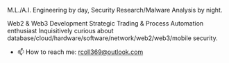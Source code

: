 M.L./A.I. Engineering by day, Security Research/Malware Analysis by night.

Web2 & Web3 Development 
Strategic Trading & Process Automation enthusiast 
Inquisitively curious about database/cloud/hardware/software/network/web2/web3/mobile security. 

- 📫 How to reach me: rcoll369@outlook.com

<!---
collerepo/collerepo is a ✨ special ✨ repository because its `README.md` (this file) appears on your GitHub profile.
You can click the Preview link to take a look at your changes.
--->

